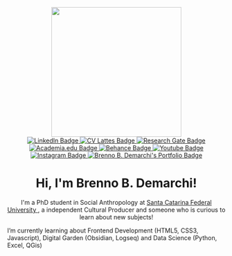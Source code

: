<!-- Header -->
<div id="header" align="center">
  <!-- GIPHY -->
  <img src="#" width="300"/>
</div>

<!-- Badges -->
<div id="badges" align="center">
  <!-- Linkedin -->
  <a href="https://www.linkedin.com/in/brennodemarchi/">
      <img src="https://img.shields.io/badge/LinkedIn-blue?style=for-the-badge&logo=linkedin&logoColor=white" alt="LinkedIn Badge"/>
  </a>
  <!-- Lattes -->
    <a href="http://lattes.cnpq.br/5599778124078031">
      <img src="https://img.shields.io/badge/CV Lattes-white?style=for-the-badge&logo=lattes.png&logoColor=black" alt="CV Lattes Badge"/>
    </a>
  <!-- Research Gate -->
   <a href="https://www.researchgate.net/profile/Brenno-Brandalise-Demarchi">
      <img src="https://img.shields.io/badge/ResearchGate-white?style=for-the-badge&logo=researchgate&logoColor=black" alt="Research Gate Badge"/>
    </a>
    <!-- AcademiaEdu -->
    <a href="https://ufsc.academia.edu/BrennoDemarchi">
      <img src="https://img.shields.io/badge/Academia.Edu-white?style=for-the-badge&logo=academia&logoColor=black" alt="Academia.edu Badge"/>
    </a>
    <!-- Behance -->
    <a href="https://www.behance.net/brennodemarchi">
      <img src="https://img.shields.io/badge/Behance-black?style=for-the-badge&logo=behance&logoColor=white" alt="Behance Badge"/>
    </a>
    <!-- Youtube -->
    <a href="https://www.youtube.com/@brennodemarchi">
      <img src="https://img.shields.io/badge/Youtube-darkred?style=for-the-badge&logo=youtube&logoColor=white" alt="Youtube Badge"/>
    </a>
    <!-- Instagram -->
    <a href="https://www.instagram.com/brennodemarchi/">
      <img src="https://img.shields.io/badge/Instagram-orange?style=for-the-badge&logo=instagram&logoColor=white" alt="Instagram Badge"/>
    </a>
    <!-- Portfolio -->
    <a href="http://brennodemarchi.art.br/projetos/">
      <img src="https://img.shields.io/badge/Portfolio-purple?style=for-the-badge" alt="Brenno B. Demarchi's Portfolio Badge"/>
    </a>
</div>
<div align="center" id="aboutme">
  <h1> Hi, I'm Brenno B. Demarchi!</h1>
  <p> I'm a PhD student in Social Anthropology at <a href="https://ppgas.posgrad.ufsc.br/"> Santa Catarina Federal University </a>, a independent Cultural Producer and someone who is curious to learn about new subjects!</p>
</div>
<div id="skills">
  <p> I’m currently learning about Frontend Development (HTML5, CSS3, Javascript), Digital Garden (Obsidian, Logseq) and Data Science (Python, Excel, QGis) </p>
</div>
